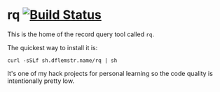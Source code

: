 # rq [![Build Status](https://travis-ci.org/dflemstr/rq.svg?branch=master)](https://travis-ci.org/dflemstr/rq)

This is the home of the record query tool called `rq`.

The quickest way to install it is:

    curl -sSLf sh.dflemstr.name/rq | sh

It's one of my hack projects for personal learning so the code quality is intentionally pretty low.
